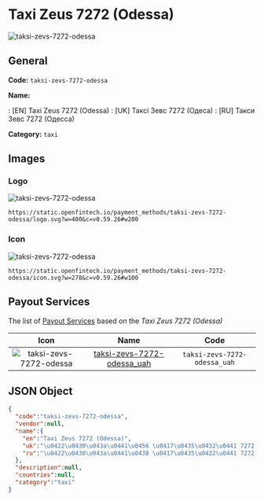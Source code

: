 
# Taxi Zeus 7272 (Odessa) 
![taksi-zevs-7272-odessa](https://static.openfintech.io/payment_methods/taksi-zevs-7272-odessa/logo.svg?w=400&c=v0.59.26#w200)  

## General 
**Code:** `taksi-zevs-7272-odessa` 
 
**Name:** 
 
:	[EN] Taxi Zeus 7272 (Odessa) 
:	[UK] Таксі Зевс 7272 (Одеса) 
:	[RU] Такси Зевс 7272 (Одесса) 
 
**Category:** `taxi` 
 

## Images 

### Logo 
![taksi-zevs-7272-odessa](https://static.openfintech.io/payment_methods/taksi-zevs-7272-odessa/logo.svg?w=400&c=v0.59.26#w200)  

```
https://static.openfintech.io/payment_methods/taksi-zevs-7272-odessa/logo.svg?w=400&c=v0.59.26#w200
```  

### Icon 
![taksi-zevs-7272-odessa](https://static.openfintech.io/payment_methods/taksi-zevs-7272-odessa/icon.svg?w=278&c=v0.59.26#w100)  

```
https://static.openfintech.io/payment_methods/taksi-zevs-7272-odessa/icon.svg?w=278&c=v0.59.26#w100
```  

## Payout Services 
 
The list of [Payout Services](/payout-services/) based on the _Taxi Zeus 7272 (Odessa)_ 

|Icon|Name|Code| 
|:---:|:---:|:---:| 
|![taksi-zevs-7272-odessa](https://static.openfintech.io/payout_methods/taksi-zevs-7272-odessa/icon.svg?w=278&c=v0.59.26#w40) |[taksi-zevs-7272-odessa_uah](/payout-services/taksi-zevs-7272-odessa_uah/)|`taksi-zevs-7272-odessa_uah`| 
 

## JSON Object 

```json
{
  "code":"taksi-zevs-7272-odessa",
  "vendor":null,
  "name":{
    "en":"Taxi Zeus 7272 (Odessa)",
    "uk":"\u0422\u0430\u043a\u0441\u0456 \u0417\u0435\u0432\u0441 7272 (\u041e\u0434\u0435\u0441\u0430)",
    "ru":"\u0422\u0430\u043a\u0441\u0438 \u0417\u0435\u0432\u0441 7272 (\u041e\u0434\u0435\u0441\u0441\u0430)"
  },
  "description":null,
  "countries":null,
  "category":"taxi"
}
```  
